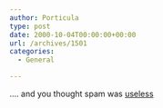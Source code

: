 ```yaml
---
author: Porticula
type: post
date: 2000-10-04T00:00:00+00:00
url: /archives/1501
categories:
  - General

---
```

&#8230;. and you thought spam was [useless][1]

 [1]: http://www.primenet.com/~novak/fleg07.html